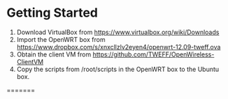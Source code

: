# Getting Started
1. Download VirtualBox from https://www.virtualbox.org/wiki/Downloads
2. Import the OpenWRT box from https://www.dropbox.com/s/xnxcllzlv2eyen4/openwrt-12.09-tweff.ova
3. Obtain the client VM from https://github.com/TWEFF/OpenWireless-ClientVM 
4. Copy the scripts from /root/scripts in the OpenWRT box to the Ubuntu box.

=======
